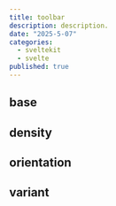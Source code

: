 ```yaml
---
title: toolbar
description: description.
date: "2025-5-07"
categories:
  - sveltekit
  - svelte
published: true
---
```


<script>
  import { ToolbarBase, ToolbarDensity, ToolbarOrientation, ToolbarVariant } from "$lib/components/docs/index.js";
</script>

## base

<ToolbarBase/>

## density

<ToolbarDensity/>

## orientation

<ToolbarOrientation/>

## variant

<ToolbarVariant/>
